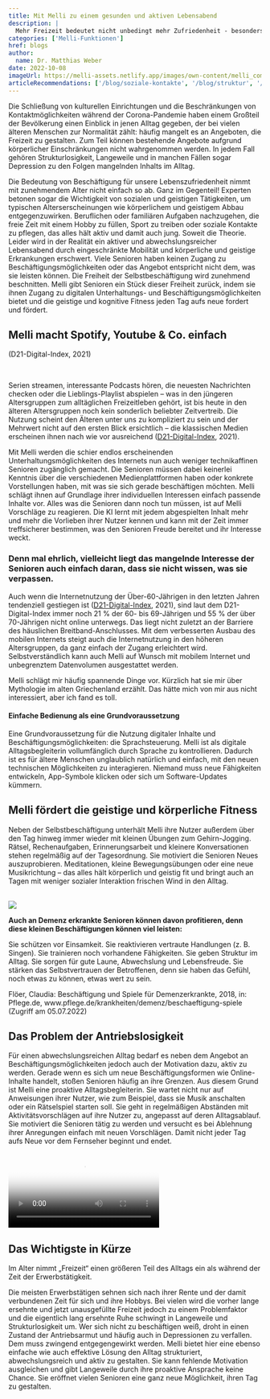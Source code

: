 ```yaml
---
title: Mit Melli zu einem gesunden und aktiven Lebensabend
description: |
  Mehr Freizeit bedeutet nicht unbedingt mehr Zufriedenheit - besonders im Alter fehlt es häufig an Möglichkeiten die freie Zeit mit spannden Inhalten und Aktivitäten zu füllen. Wir zeigen, wie Melli dabei helfen kann.
categories: ['Melli-Funktionen']
href: blogs
author:
  name: Dr. Matthias Weber
date: 2022-10-08
imageUrl: https://melli-assets.netlify.app/images/own-content/melli_commercial-screenshots_entertainment-3_komprimiert.jpg
articleRecommendations: ['/blog/soziale-kontakte', '/blog/struktur', '/blog/interview-schuldt']
---
```


<intro-section>
Die Schließung von kulturellen Einrichtungen und die Beschränkungen von Kontaktmöglichkeiten während der Corona-Pandemie haben einem Großteil der Bevölkerung einen Einblick in jenen Alltag gegeben, der bei vielen älteren Menschen zur Normalität zählt: häufig mangelt es an Angeboten, die Freizeit zu gestalten. Zum Teil können bestehende Angebote aufgrund körperlicher Einschränkungen nicht wahrgenommen werden. In jedem Fall gehören Strukturlosigkeit, Langeweile und in manchen Fällen sogar Depression zu den Folgen mangelnden Inhalts im Alltag.
</intro-section>

<br>

Die Bedeutung von Beschäftigung für unsere Lebenszufriedenheit nimmt mit zunehmendem Alter nicht einfach so ab. Ganz im Gegenteil! Experten betonen sogar die Wichtigkeit von sozialen und geistigen Tätigkeiten, um typischen Alterserscheinungen wie körperlichem und geistigem Abbau entgegenzuwirken. Beruflichen oder familiären Aufgaben nachzugehen, die freie Zeit mit einem Hobby zu füllen, Sport zu treiben oder soziale Kontakte zu pflegen, das alles hält aktiv und damit auch jung. Soweit die Theorie. Leider wird in der Realität ein aktiver und abwechslungsreicher Lebensabend durch eingeschränkte Mobilität und körperliche und geistige Erkrankungen erschwert. Viele Senioren haben keinen Zugang zu Beschäftigungsmöglichkeiten oder das Angebot entspricht nicht dem, was sie leisten können. Die Freiheit der Selbstbeschäftigung wird zunehmend beschnitten. Melli gibt Senioren ein Stück dieser Freiheit zurück, indem sie ihnen Zugang zu digitalen Unterhaltungs- und Beschäftigungsmöglichkeiten bietet und die geistige und kognitive Fitness jeden Tag aufs neue fordert und fördert.


## Melli macht Spotify, Youtube & Co. einfach

<InfoBox icon="i-carbon:information" heading="Nur 2% der über 65-jährigen nutzen On-Demand oder Streaming Dienste wie Spotify, Netflix oder Amazon Prime.">
    <p class="text-primary-900 text-lg">
    (D21-Digital-Index, 2021)
    </p>
    </InfoBox>

<br>

Serien streamen, interessante Podcasts hören, die neuesten Nachrichten checken oder die Lieblings-Playlist abspielen – was in den jüngeren Altersgruppen zum alltäglichen Freizeitleben gehört, ist bis heute in den älteren Altersgruppen noch kein sonderlich beliebter Zeitvertreib. Die Nutzung scheint den Älteren unter uns zu kompliziert zu sein und der Mehrwert nicht auf den ersten Blick ersichtlich – die klassischen Medien erscheinen ihnen nach wie vor ausreichend ([D21-Digital-Index](https://initiatived21.de/app/uploads/2019/01/d21_index2018_2019.pdf), 2021).

Mit Melli werden die schier endlos erscheinenden Unterhaltungsmöglichkeiten des Internets nun auch weniger technikaffinen Senioren zugänglich gemacht. Die Senioren müssen dabei keinerlei Kenntnis über die verschiedenen Medienplattformen haben oder konkrete Vorstellungen haben, mit was sie sich gerade beschäftigen möchten. Melli schlägt ihnen auf Grundlage ihrer individuellen Interessen einfach passende Inhalte vor. Alles was die Senioren dann noch tun müssen, ist auf Melli Vorschläge zu reagieren. Die KI lernt mit jedem abgespielten Inhalt mehr und mehr die Vorlieben ihrer Nutzer kennen und kann mit der Zeit immer treffsicherer bestimmen, was den Senioren Freude bereitet und ihr Interesse weckt.

### Denn mal ehrlich, vielleicht liegt das mangelnde Interesse der Senioren auch einfach daran, dass sie nicht wissen, was sie verpassen.

Auch wenn die Internetnutzung der Über-60-Jährigen in den letzten Jahren tendenziell gestiegen ist ([D21-Digital-Index](https://initiatived21.de/app/uploads/2019/01/d21_index2018_2019.pdf), 2021), sind laut dem D21-Digital-Index immer noch 21 % der 60- bis 69-Jährigen und 55 % der über 70-Jährigen nicht online unterwegs. Das liegt nicht zuletzt an der Barriere des häuslichen Breitband-Anschlusses. Mit dem verbesserten Ausbau des mobilen Internets steigt auch die Internetnutzung in den höheren Altersgruppen, da ganz einfach der Zugang erleichtert wird. Selbstverständlich kann auch Melli auf Wunsch mit mobilem Internet und unbegrenztem Datenvolumen ausgestattet werden.

<BlogQuote source="Elisabeth A., 79 Jahre alte Melli-Nutzerin">
    Melli schlägt mir häufig spannende Dinge vor. Kürzlich hat sie mir über Mythologie im alten Griechenland erzählt. Das hätte mich von mir aus nicht interessiert, aber ich fand es toll.
</BlogQuote>

<br>

#### Einfache Bedienung als eine Grundvoraussetzung

Eine Grundvoraussetzung für die Nutzung digitaler Inhalte und Beschäftigungsmöglichkeiten: die Sprachsteuerung. Melli ist als digitale Alltagsbegleiterin vollumfänglich durch Sprache zu kontrollieren. Dadurch ist es für ältere Menschen unglaublich natürlich und einfach, mit den neuen technischen Möglichkeiten zu interagieren. Niemand muss neue Fähigkeiten entwickeln, App-Symbole klicken oder sich um Software-Updates kümmern.

## Melli fördert die geistige und körperliche Fitness

Neben der Selbstbeschäftigung unterhält Melli ihre Nutzer außerdem über den Tag hinweg immer wieder mit kleinen Übungen zum Gehirn-Jogging. Rätsel, Rechenaufgaben, Erinnerungsarbeit und kleinere Konversationen stehen regelmäßig auf der Tagesordnung. Sie motiviert die Senioren Neues auszuprobieren. Meditationen, kleine Bewegungsübungen oder eine neue Musikrichtung – das alles hält körperlich und geistig fit und bringt auch an Tagen mit weniger sozialer Interaktion frischen Wind in den Alltag.

<br>

<img src="https://melli-assets.netlify.app/images/mockups/device_activity_with-bg-1536.webp" class="rounded-2xl lg:rounded-3xl">

<br>

**Auch an Demenz erkrankte Senioren können davon profitieren, denn diese kleinen Beschäftigungen können viel leisten:**


<CheckList icon='i-carbon:checkmark'>
    Sie schützen vor Einsamkeit.
</CheckList>
<CheckList icon='i-carbon:checkmark'>
    Sie reaktivieren vertraute Handlungen (z. B. Singen).
</CheckList>
<CheckList icon='i-carbon:checkmark'>
    Sie trainieren noch vorhandene Fähigkeiten.
</CheckList>
<CheckList icon='i-carbon:checkmark'>
    Sie geben Struktur im Alltag.
</CheckList>
<CheckList icon='i-carbon:checkmark'>
    Sie sorgen für gute Laune, Abwechslung und Lebensfreude.
</CheckList>
<CheckList icon='i-carbon:checkmark'>
    Sie stärken das Selbstvertrauen der Betroffenen, denn sie haben das Gefühl, noch etwas zu können, etwas wert zu sein.
</CheckList>

<p class="text-sm italic leading-5">
Flöer, Claudia: Beschäftigung und Spiele für Demenzerkrankte, 2018, in: Pflege.de, www.pflege.de/krankheiten/demenz/beschaeftigung-spiele (Zugriff am 05.07.2022)
</p>

## Das Problem der Antriebslosigkeit

Für einen abwechslungsreichen Alltag bedarf es neben dem Angebot an Beschäftigungsmöglichkeiten jedoch auch der Motivation dazu, aktiv zu werden. Gerade wenn es sich um neue Beschäftigungsformen wie Online-Inhalte handelt, stoßen Senioren häufig an ihre Grenzen. Aus diesem Grund ist Melli eine proaktive Alltagsbegleiterin. Sie wartet nicht nur auf Anweisungen ihrer Nutzer, wie zum Beispiel, dass sie Musik anschalten oder ein Rätselspiel starten soll. Sie geht in regelmäßigen Abständen mit Aktivitätsvorschlägen auf ihre Nutzer zu, angepasst auf deren Alltagsablauf. Sie motiviert die Senioren tätig zu werden und versucht es bei Ablehnung ihrer Anregungen einfach mit neuen Vorschlägen. Damit nicht jeder Tag aufs Neue vor dem Fernseher beginnt und endet.

<video id="heroVideo" ref="heroVideo" class="lg:object-cover w-full h-full mb-20 mt-10 rounded-2xl lg:rounded-3xl" controls poster="https://melli-assets.netlify.app/images/own-content/melli_commercial-screenshots_entertainment-1-1536.webp">
    <source src="https://melli-assets.netlify.app/videos/entertainment.webm" type="video/webm">
    <source src="https://melli-assets.netlify.app/videos/entertainment.mp4" type="video/mp4">
</video>

## Das Wichtigste in Kürze

<BlogQuote> 
    Im Alter nimmt „Freizeit“ einen größeren Teil des Alltags ein als während der Zeit der Erwerbstätigkeit. 
</BlogQuote>

<br>

Die meisten Erwerbstätigen sehnen sich nach ihrer Rente und der damit verbundenen Zeit für sich und ihre Hobbys. Bei vielen wird die vorher lange ersehnte und jetzt unausgefüllte Freizeit jedoch zu einem Problemfaktor und die eigentlich lang ersehnte Ruhe schwingt in Langeweile und Strukturlosigkeit um. Wer sich nicht zu beschäftigen weiß, droht in einen Zustand der Antriebsarmut und häufig auch in Depressionen zu verfallen. Dem muss zwingend entgegengewirkt werden. Melli bietet hier eine ebenso einfache wie auch effektive Lösung den Alltag strukturiert, abwechslungsreich und aktiv zu gestalten. Sie kann fehlende Motivation ausgleichen und gibt Langeweile durch ihre proaktive Ansprache keine Chance. Sie eröffnet vielen Senioren eine ganz neue Möglichkeit, ihren Tag zu gestalten.